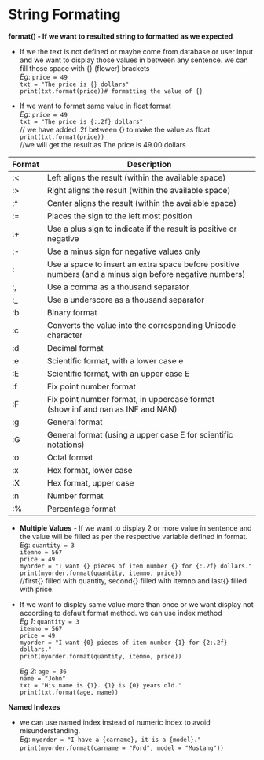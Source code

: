 # String Formating

**format() - If we want to resulted string to formatted as we expected**

* If we the text is not defined or maybe come from database or user input  and we want to display those values in between any sentence. we can fill those space with {} (flower) brackets <br />
		*Eg*: 	```price = 49``` <br />
				```txt = "The price is {} dollars"``` <br />
				```print(txt.format(price))# formatting the value of {}```

* If we want to format same value in float format <br />
	*Eg*:	```price = 49``` <br />
			```txt = "The price is {:.2f} dollars"``` <br />
			// we have added .2f between {} to make the value as float <br />
			```print(txt.format(price))``` <br />
			//we will get  the result as The price is 49.00 dollars

| **Format** | **Description** |
|------------|--------------|
| :< | Left aligns the result (within the available space) |
| :> | Right aligns the result (within the available space) |
| :^ | Center aligns the result (within the available space) |
| := | Places the sign to the left most position |
| :+ | Use a plus sign to indicate if the result is positive or negative |
| :- | Use a minus sign for negative values only |
| : | Use a space to insert an extra space before positive numbers (and a minus sign before negative numbers) |
| :, | Use a comma as a thousand separator |
| :_ | Use a underscore as a thousand separator |
| :b | Binary format |
| :c | Converts the value into the corresponding Unicode character |
| :d | Decimal format |
| :e | Scientific format, with a lower case e |
| :E | Scientific format, with an upper case E |
|:f | Fix point number format |
|:F | Fix point number format, in uppercase format (show inf and nan as INF and NAN) |
|:g | General format |
|:G | General format (using a upper case E for scientific notations) |
|:o | Octal format|
|:x | Hex format, lower case |
|:X | Hex format, upper case |
| :n | Number format |
|:% | Percentage format |

* **Multiple Values** - If we want to display 2 or more value in sentence and the value will be filled as per the respective variable defined in format. <br />
	*Eg*:	```quantity = 3``` <br />
			```itemno = 567``` <br />
			```price = 49``` <br />
			```myorder = "I want {} pieces of item number {} for {:.2f} dollars."``` <br />
			```print(myorder.format(quantity, itemno, price))``` <br />
			//first{} filled with quantity, second{} filled with itemno and last{} filled with price.

* If we want to display same value more than once or we want display not according to default format method. we can use index method <br />
	*Eg 1*:		```quantity = 3``` <br />
				```itemno = 567``` <br />
				```price = 49``` <br />
				```myorder = "I want {0} pieces of item number {1} for {2:.2f} dollars."``` <br />
				```print(myorder.format(quantity, itemno, price))```

	*Eg 2*:		```age = 36``` <br />
				```name = "John"``` <br />
				```txt = "His name is {1}. {1} is {0} years old."``` <br />
				```print(txt.format(age, name))```

**Named Indexes** <br />
* we can use named index instead of numeric index to avoid misunderstanding. <br />
	*Eg*:	```myorder = "I have a {carname}, it is a {model}."``` <br />
			```print(myorder.format(carname = "Ford", model = "Mustang"))```



